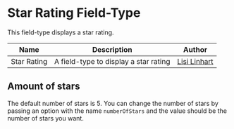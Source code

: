 # Star Rating Field-Type

This field-type displays a star rating.

Name | Description | Author
------------ | ------------- | -------------
Star Rating | A field-type to display a star rating | [Lisi Linhart](https://github.com/lisilinhart/)


## Amount of stars

The default number of stars is 5.
You can change the number of stars by passing an option with the name `numberOfStars` and the value should be the number of stars you want. 
